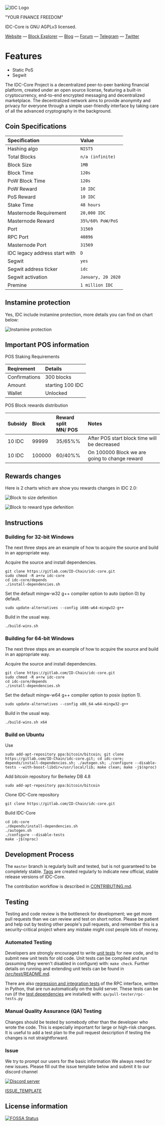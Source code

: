 
![IDC Logo](repos/idc_banner_color_full.png)

"YOUR FINANCE FREEDOM"


IDC-Core is GNU AGPLv3 licensed.

[Website](https://www.id-chain.org) — [Block Explorer](https://explorer.id-chain.org/) — [Blog](https://www.reddit.com/user/ID_Chain) — [Forum](https://bitcointalk.org/index.php?topic=____________) — [Telegram](https://t.me/IDC-Official) — [Twitter](https://twitter.com/IDChain_Team)

Features
=============

* Static PoS
* Segwit


The IDC-Core Project is a decentralized peer-to-peer banking financial platform, created under an open source license, featuring a built-in cryptocurrency, end-to-end encrypted messaging and decentralized marketplace. The decentralized network aims to provide anonymity and privacy for everyone through a simple user-friendly interface by taking care of all the advanced cryptography in the background.


## Coin Specifications

| **Specification** | **Value** |
|:-----------|:-----------|
| Hashing algo | `NIST5` |
| Total Blocks | `n/a (infinite)` |
| Block Size | `1MB` |
| Block Time | `120s` |
| PoW Block Time | `120s`   |
| PoW Reward | `10 IDC` |
| PoS Reward | `10 IDC` |
| Stake Time | `48 hours` |
| Masternode Requirement | `20,000 IDC` |
| Masternode Reward | `35%/60% PoW/PoS` |
| Port | `31569` |
| RPC Port | `40896` |
| Masternode Port | `31569` |
| IDC legacy address start with | `D` |
| Segwit | `yes` |
| Segwit address ticker | `idc` |
| Segwit activation | `January, 20 2020` |
| Premine | `1 million IDC` |


## Instamine protection

Yes, IDC include instamine protection, more details you can find on chart below:

![Instamine protection](repos/rewards.jpg)

## Important POS information

POS Staking Requirements

| **Reqirement** | **Details** |
|:-----------|:-----------|
|Confirmations | 300 blocks |
| Amount | starting 100 IDC |
|Wallet| Unlocked |

POS Block rewards distribution


| **Subsidy** | **Block** | **Reward split** <br> MN/ POS| **Notes** |
|:------------|:----------|:-----------------|:----------|
| 10 IDC | 99999 | 35/65%% | After POS start block time will be decreased |
| 10 IDC | 100000 | 60/40%% | On 100000 Block we are going to change reward |

## Rewards changes

Here is 2 charts which are show you rewards changes in IDC 2.0:

![Block to size defenition](repos/block_reward_size_defenition.png)

![Block to reward type defenition](repos/block_reward_type_defenition.png)


Instructions
-----------

### Building for 32-bit Windows

The next three steps are an example of how to acquire the source and build in an appropriate way.

Acquire the source and install dependencies.

    git clone https://gitlab.com/ID-Chain/idc-core.git
    sudo chmod -R a+rw idc-core
    cd idc-core/depends
    ./install-dependencies.sh

Set the default mingw-w32 g++ compiler option to auto (option 0) by default.

    sudo update-alternatives --config i686-w64-mingw32-g++

Build in the usual way.

    ./build-wins.sh

### Building for 64-bit Windows   

The next three steps are an example of how to acquire the source and build in an appropriate way.

Acquire the source and install dependencies.

    git clone https://gitlab.com/ID-Chain/idc-core.git
    sudo chmod -R a+rw idc-core
    cd idc-core/depends
    ./install-dependencies.sh

Set the default mingw-w64 g++ compiler option to posix (option 1).

    sudo update-alternatives --config x86_64-w64-mingw32-g++

Build in the usual way.

    ./build-wins.sh x64

### Build on Ubuntu

Use

    sudo add-apt-repository ppa:bitcoin/bitcoin; git clone https://gitlab.com/ID-Chain/idc-core.git; cd idc-core; depends/install-dependencies.sh; ./autogen.sh; ./configure --disable-tests --with-boost-libdir=/usr/local/lib; make clean; make -j$(nproc)


Add bitcoin repository for Berkeley DB 4.8

    sudo add-apt-repository ppa:bitcoin/bitcoin

Clone IDC-Core repository

    git clone https://gitlab.com/ID-Chain/idc-core.git

Build IDC-Core

    cd idc-core
    ./depends/install-dependencies.sh
    ./autogen.sh
    ./configure --disable-tests
    make -j$(nproc)


Development Process
-------------------

The `master` branch is regularly built and tested, but is not guaranteed to be
completely stable. [Tags](https://gitlab.com/ID-Chain/idc-core/tags) are created
regularly to indicate new official, stable release versions of IDC-Core.

The contribution workflow is described in [CONTRIBUTING.md](CONTRIBUTING.md).


Testing
-------

Testing and code review is the bottleneck for development; we get more pull
requests than we can review and test on short notice. Please be patient and help out by testing
other people's pull requests, and remember this is a security-critical project where any mistake might cost people
lots of money.

### Automated Testing

Developers are strongly encouraged to write [unit tests](src/test/README.md) for new code, and to
submit new unit tests for old code. Unit tests can be compiled and run
(assuming they weren't disabled in configure) with: `make check`. Further details on running
and extending unit tests can be found in [/src/test/README.md](/src/test/README.md).

There are also [regression and integration tests](/qa) of the RPC interface, written
in Python, that are run automatically on the build server.
These tests can be run (if the [test dependencies](/qa) are installed) with: `qa/pull-tester/rpc-tests.py`

### Manual Quality Assurance (QA) Testing

Changes should be tested by somebody other than the developer who wrote the
code. This is especially important for large or high-risk changes. It is useful
to add a test plan to the pull request description if testing the changes is
not straightforward.

### Issue

 We try to prompt our users for the basic information We always need for new issues.
 Please fill out the issue template below and submit it to our discord channel

  <a href="https://discord.gg/YVaZjxr"><img src="https://discordapp.com/api/guilds/495520786241683456/embed.png" alt="Discord server" /></a>


 [ISSUE_TEMPLATE](doc/template/ISSUE_TEMPLATE_example.md)

## License information
[![FOSSA Status](https://app.fossa.io/api/projects/git%2Bgitlab.com%2FID-Chain%2Fidc-core.svg?type=large)](https://app.fossa.io/projects/git%2Bgitlab.com%2FID-Chain%2Fidc-core?ref=badge_large)
